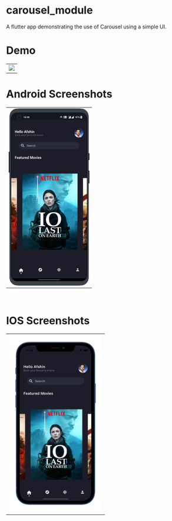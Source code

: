 # carousel_module

A flutter app demonstrating the use of Carousel using a simple UI.


 # Demo
  <table>
  <tr>
  <td><img src="https://github.com/MarvelApps-Flutter/carousel_demo/blob/master/working_demo/text_recognition_module.gif" height="480px"></td>
    </tr>
  </table>

# Android Screenshots

<table>
  <tr>
    <td><img src="https://github.com/MarvelApps-Flutter/carousel_demo/blob/master/screenshots/android/android1.png" height="480px"></td>
  </tr>
 </table>


</br>

# IOS Screenshots

<table>
  <tr>
    <td><img src="https://github.com/MarvelApps-Flutter/carousel_demo/blob/master/screenshots/ios/ios1.png" height="480px"></td>
  </tr>
 </table>


